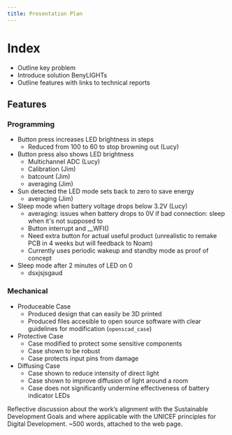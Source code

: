 ```yaml
---
title: Presentation Plan
---
```

# Index

- Outline key problem
- Introduce solution BenyLIGHTs
- Outline features with links to technical reports

## Features
### Programming
- Button press increases LED brightness in steps
  - Reduced from 100 to 60 to stop browning out (Lucy)
- Button press also shows LED brightness
  - Multichannel ADC (Lucy)
  - Calibration (Jim)
  - batcount (Jim)
  - averaging (Jim)
- Sun detected the LED mode sets back to zero to save energy
  - averaging (Jim)
- Sleep mode when battery voltage drops below 3.2V (Lucy)
  - averaging: issues when battery drops to 0V if bad connection: sleep when it's not supposed to
  - Button interrupt and __WFI()
  - Need extra button for actual useful product (unrealistic to remake PCB in 4 weeks but will feedback to Noam)
  - Currently uses periodic wakeup and standby mode as proof of concept
- Sleep mode after 2 minutes of LED on 0
  - dsxjsjsgaud

 ### Mechanical
- Produceable Case
  - Produced design that can easily be 3D printed
  - Produced files accesible to open source software with clear guidelines for modification (`openscad_case`)
- Protective Case
  - Case modified to protect some sensitive components
  - Case shown to be robust
  - Case protects input pins from damage
- Diffusing Case
  - Case shown to reduce intensity of direct light
  - Case shown to improve diffusion of light around a room
  - Case does not significantly undermine effectiveness of battery indicator LEDs

Reflective discussion about the work’s alignment with the Sustainable Development
Goals and where applicable with the UNICEF principles for Digital Development. ~500
words, attached to the web page.
